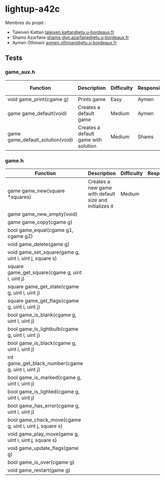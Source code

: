 
# lightup-a42c

Membres du projet :

* Taleiven Kattan taleiven.kattan@etu.u-bordeaux.fr
* Shams Azarfane shams-dyn.azarfane@etu.u-bordeaux.fr
* Aymen Othmani aymen.othmani@etu.u-bordeaux.fr

## Tests

### game_aux.h

|Function|Description|Difficulty|Responsible|State [TODO/DOING/DONE]|
|---|---|---|---|---|
|void game_print(cgame g) |Prints game |Easy |Aymen |TODO |
|game game_default(void) |Creates a default game |Medium |Aymen |TODO |
|game game_default_solution(void) |Creates a default game with solution |Medium |Shams |TODO |

### game.h

|Function|Description|Difficulty|Responsible|State|
|---|---|---|---|---|
|game game_new(square *squares) |Creates a new game with default size and initializes it |Medium ||TODO|
|game game_new_empty(void) ||||TODO|
|game game_copy(cgame g) ||||TODO|
|bool game_equal(cgame g1, cgame g2) ||||TODO|
|void game_delete(game g) ||||TODO|
|void game_set_square(game g, uint i, uint j, square s) ||||TODO|
|square game_get_square(cgame g, uint i, uint j) ||||TODO|
|square game_get_state(cgame g, uint i, uint j) ||||TODO|
|square game_get_flags(cgame g, uint i, uint j) ||||TODO|
|bool game_is_blank(cgame g, uint i, uint j) ||||TODO|
|bool game_is_lightbulb(cgame g, uint i, uint j) ||||TODO|
|bool game_is_black(cgame g, uint i, uint j) ||||TODO|
|int game_get_black_number(cgame g, uint i, uint j) ||||TODO|
|bool game_is_marked(cgame g, uint i, uint j) ||||TODO|
|bool game_is_lighted(cgame g, uint i, uint j) ||||TODO|
|bool game_has_error(cgame g, uint i, uint j) ||||TODO|
|bool game_check_move(cgame g, uint i, uint j, square s) ||||TODO|
|void game_play_move(game g, uint i, uint j, square s) ||||TODO|
|void game_update_flags(game g) ||||TODO|
|bool game_is_over(cgame g) ||||TODO|
|void game_restart(game g) ||||TODO|
